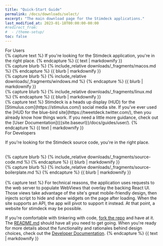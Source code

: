 ```yaml
---
title: "Quick-Start Guide"
permalink: /docs/downloads/select/
excerpt: "The main download page for the Stimdeck applications."
last_modified_at: 2023-01-18T00:00:00-00:00
#redirect_from:
#  - /theme-setup/
toc: false
---
```



<div class="download-heading">For Users</div>

<div class="download-heading-text">
{% capture text %}
If you're looking for the Stimdeck application, you're in the right place.
{% endcapture %}
{{ text | markdownify }}
</div>

<div class="download-blurbs">

<div class="download-blurb">
{% capture blurb %}
{% include_relative downloads/_fragments/macos.md %}
{% endcapture %}
{{ blurb | markdownify }}
</div>

<div class="download-blurb">
{% capture blurb %}
{% include_relative downloads/_fragments/windows.md %}
{% endcapture %}
{{ blurb | markdownify }}
</div>

<div class="download-blurb">
{% capture blurb %}
{% include_relative downloads/_fragments/linux.md %}
{% endcapture %}
{{ blurb | markdownify }}
</div>

</div>


<div class="download-heading-text">
{% capture text %}
Stimdeck is a heads up display (HUD) for the [Stimulus.com](https://stimulus.com/) social media site. If you've ever used the [HUD for the blue-bird site](https://tweetdeck.twitter.com/), then you already know how things work. If you need a little more guidance, check out the [User Documentation]({{site.baseurl}}/docs/guides/user/).
{% endcapture %}
{{ text | markdownify }}
</div>



<div class="download-heading"><a name="source-code"></a>For Developers</div>
<div class="download-heading-text">
<p>If you're looking for the Stimdeck source code, you're in the right place.</p>
</div>

<div class="download-blurbs">

<div class="download-blurb-half-width">&nbsp;</div>

<div class="download-blurb">
{% capture blurb %}
{% include_relative downloads/_fragments/source-code.md %}
{% endcapture %}
{{ blurb | markdownify }}
</div>

<div class="download-blurb">
{% capture blurb %}
{% include_relative downloads/_fragments/source-boilerplate.md %}
{% endcapture %}
{{ blurb | markdownify }}
</div>

<div class="download-blurb-half-width">&nbsp;</div>

</div>

<div class="download-heading-text">
{% capture text %}
For technical reasons, the application uses requests to the web server to populate WebViews that overlay the backing React UI. Those views take advantage of the site's great mobile-friendly design, then injects script to hide and show widgets on the page after loading. When the site supports an API, the app will pivot to support it instead. At that point, a website for stimdeck may be possible.

If you're comfortable with tinkering with code, [fork the repo](https://github.com/groundh0g/StimDeck/fork) and have at it. The [README.md](https://github.com/groundh0g/StimDeck#readme) should have all you need to get going. When you're ready for more details about the functionality and rationales behind design choices, check out the [Developer Documentation]({{site.baseurl}}/docs/guides/developer/).
{% endcapture %}
{{ text | markdownify }}
</div>

